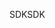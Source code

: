 <span data-ttu-id="f9215-101">SDK</span><span class="sxs-lookup"><span data-stu-id="f9215-101">SDK</span></span>